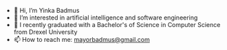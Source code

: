 - 👋 Hi, I’m Yinka Badmus
- 👀 I’m interested in artificial intelligence and software engineering
- 🌱 I recently graduated with a Bachelor's of Science in Computer Science from Drexel University
- 📫 How to reach me: mayorbadmus@gmail.com

<!---
Yinka777/Yinka777 is a ✨ special ✨ repository because its `README.md` (this file) appears on your GitHub profile.
You can click the Preview link to take a look at your changes.
--->
